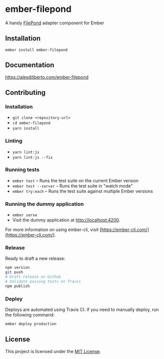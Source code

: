 ember-filepond
==============================================================================

A handy [FilePond](https://pqina.nl/filepond/) adapter component for Ember


Installation
------------------------------------------------------------------------------

```
ember install ember-filepond
```


Documentation
------------------------------------------------------------------------------

https://alexdiliberto.com/ember-filepond


Contributing
------------------------------------------------------------------------------

### Installation

* `git clone <repository-url>`
* `cd ember-filepond`
* `yarn install`

### Linting

* `yarn lint:js`
* `yarn lint:js --fix`

### Running tests

* `ember test` – Runs the test suite on the current Ember version
* `ember test --server` – Runs the test suite in "watch mode"
* `ember try:each` – Runs the test suite against multiple Ember versions

### Running the dummy application

* `ember serve`
* Visit the dummy application at [http://localhost:4200](http://localhost:4200).

For more information on using ember-cli, visit [https://ember-cli.com/](https://ember-cli.com/).

### Release

Ready to draft a new release:

```sh
npm version
git push
# Draft release on Github
# Validate passing tests on Travis 
npm publish
```

### Deploy

Deploys are automated using Travis CI. If you need to manually deploy, run the following command:

```sh
ember deploy production
```

License
------------------------------------------------------------------------------

This project is licensed under the [MIT License](LICENSE.md).
